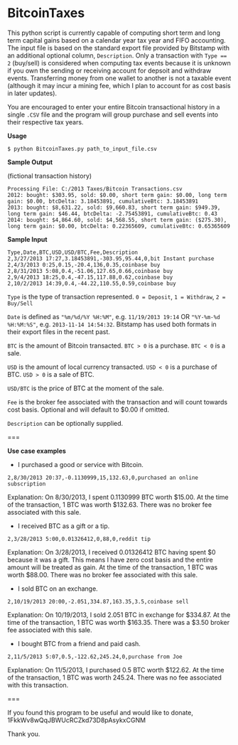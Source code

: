 BitcoinTaxes
=========================

This python script is currently capable of computing short term and long term capital gains based on a calendar year tax year and FIFO accounting.  The input file is based on the standard export file provided by Bitstamp with an additional optional column, `Description`.  Only a transaction with `Type == 2` (buy/sell) is considered when computing tax events because it is unknown if you own the sending or receiving account for depsoit and withdraw events.  Transferring money from one wallet to another is not a taxable event (although it may incur a mining fee, which I plan to account for as cost basis in later updates).

You are encouraged to enter your entire Bitcoin transactional history in a single `.CSV` file and the program will group purchase and sell events into their respective tax years.

**Usage**

```$ python BitcoinTaxes.py path_to_input_file.csv```

**Sample Output**

(fictional transaction history)
```
Processing File: C:/2013 Taxes/Bitcoin Transactions.csv
2012: bought: $303.95, sold: $0.00, short term gain: $0.00, long term gain: $0.00, btcDelta: 3.18453891, cumulativeBtc: 3.18453891
2013: bought: $8,631.22, sold: $9,660.83, short term gain: $949.39, long term gain: $46.44, btcDelta: -2.75453891, cumulativeBtc: 0.43
2014: bought: $4,864.60, sold: $4,568.55, short term gain: ($275.30), long term gain: $0.00, btcDelta: 0.22365609, cumulativeBtc: 0.65365609
```

**Sample Input**

```
Type,Date,BTC,USD,USD/BTC,Fee,Description
2,3/27/2013 17:27,3.18453891,-303.95,95.44,0,bit Instant purchase
2,4/3/2013 0:25,0.15,-20.4,136,0.35,coinbase buy
2,8/31/2013 5:08,0.4,-51.06,127.65,0.66,coinbase buy
2,9/4/2013 18:25,0.4,-47.15,117.88,0.62,coinbase buy
2,10/2/2013 14:39,0.4,-44.22,110.55,0.59,coinbase buy
```

`Type` is the type of transaction represented. `0 = Deposit`, `1 = Withdraw`, `2 = Buy/Sell`

`Date` is defined as `"%m/%d/%Y %H:%M"`, e.g. `11/19/2013 19:14` OR `"%Y-%m-%d %H:%M:%S"`, e.g. `2013-11-14 14:54:32`.  Bitstamp has used both formats in their export files in the recent past.

`BTC` is the amount of Bitcoin transacted.  `BTC > 0` is a purchase. `BTC < 0` is a sale.

`USD` is the amount of local currency transacted. `USD < 0` is a purchase of BTC.  `USD > 0` is a sale of BTC.

`USD/BTC` is the price of BTC at the moment of the sale.

`Fee` is the broker fee associated with the transaction and will count towards cost basis.  Optional and will default to $0.00 if omitted.

`Description` can be optionally supplied.

===

**Use case examples**

* I purchased a good or service with Bitcoin.

`2,8/30/2013 20:37,-0.1130999,15,132.63,0,purchased an online subscription`

Explanation: On 8/30/2013, I spent 0.1130999 BTC worth $15.00.  At the time of the transaction, 1 BTC was worth $132.63.  There was no broker fee associated with this sale.

* I received BTC as a gift or a tip.

`2,3/28/2013 5:00,0.01326412,0,88,0,reddit tip`

Explanation: On 3/28/2013, I received 0.01326412 BTC having spent $0 because it was a gift.  This means I have zero cost basis and the entire amount will be treated as gain.  At the time of the transaction, 1 BTC was worth $88.00.  There was no broker fee associated with this sale.

* I sold BTC on an exchange.

`2,10/19/2013 20:00,-2.051,334.87,163.35,3.5,coinbase sell`

Explanation: On 10/19/2013, I sold 2.051 BTC in exchange for $334.87.  At the time of the transaction, 1 BTC was worth $163.35.  There was a $3.50 broker fee associated with this sale.

* I bought BTC from a friend and paid cash.

`2,11/5/2013 5:07,0.5,-122.62,245.24,0,purchase from Joe`

Explanation: On 11/5/2013, I purchased 0.5 BTC worth $122.62.  At the time of the transaction, 1 BTC was worth 245.24.  There was no fee associated with this transaction.

===

If you found this program to be useful and would like to donate, 1FkkWv8wQqJBWUcRCZkd73D8pAsykxCGNM

Thank you.

